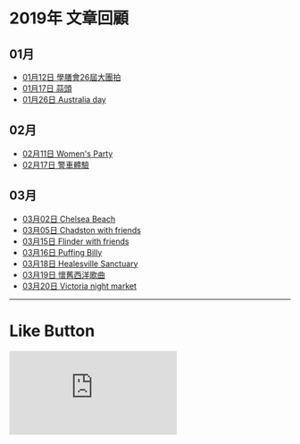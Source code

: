 # 2019年 文章回顧

## 01月
* [01月12日 學膳會26屆大團拍](https://s9443112.github.io/github_blog/2019/2019-01-12/ "學膳會26屆大團拍")
* [01月17日 蒜頭](https://s9443112.github.io/github_blog/2019/2019-01-17/ "蒜頭")
* [01月26日 Australia day](https://s9443112.github.io/github_blog/2019/2019-01-26/ "Australia day")

## 02月
* [02月11日 Women's Party](https://s9443112.github.io/github_blog/2019/2019-02-11/ "Women's Party")
* [02月17日 警車體驗](https://s9443112.github.io/github_blog/2019/2019-02-17/ "警車體驗")

## 03月
* [03月02日 Chelsea Beach](https://s9443112.github.io/github_blog/2019/2019-03-02/ "Chelsea Beach")
* [03月05日 Chadston with friends](https://s9443112.github.io/github_blog/2019/2019-03-05/ "Chadston with friends")
* [03月15日 Flinder with friends](https://s9443112.github.io/github_blog/2019/2019-03-15/ "Flinder with friends")
* [03月16日 Puffing Billy](https://s9443112.github.io/github_blog/2019/2019-03-16/ "Puffing Billy")
* [03月18日  Healesville Sanctuary](https://s9443112.github.io/github_blog/2019/2019-03-18/ " Healesville Sanctuary")
* [03月19日 懷舊西洋歌曲](https://s9443112.github.io/github_blog/2019/2019-03-19/ "懷舊西洋歌曲")
* [03月20日 Victoria night market](https://s9443112.github.io/github_blog/2019/2019-03-20/ "Victoria night market")

* * *

# Like Button

  <iframe class="lc-margin-top-64 lc-margin-bottom-32 lc-mobile" data-v-b66e9a5a="" frameborder="0" src="https://button.like.co/in/embed/lazy_tea_time/button?referrer=https://lazyteatime.github.io/2019/2019&amp;type=wp"> </iframe>
